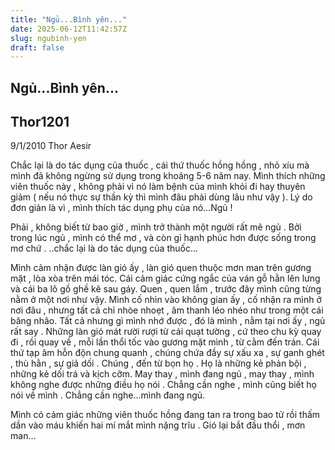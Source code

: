 ```yaml
---
title: "Ngủ...Bình yên..."
date: 2025-06-12T11:42:57Z
slug: ngubinh-yen
draft: false
---
```


## Ngủ...Bình yên...

## Thor1201

9/1/2010 Thor Aesir
 
Chắc lại là do tác dụng của thuốc , cái thứ thuốc hồng hồng , nhỏ xíu mà mình đã không ngừng sử dụng trong khoảng 5-6 năm nay. Mình thích những viên thuốc này , không phải vì nó làm bệnh của mình khỏi đi hay thuyên giảm ( nếu nó thực sự thần kỳ thì mình đâu phải dùng lâu như vậy ). Lý do đơn giản là vì , mình thích tác dụng phụ của nó...Ngủ ! 
 
Phải , không biết từ bao giờ , mình trở thành một người rất mê ngủ . Bởi trong lúc ngủ , mình có thể mơ , và còn gì hạnh phúc hơn được sống trong mơ chứ . 
 ..chắc lại là do tác dụng của thuốc...
 
Mình cảm nhận được làn gió ấy , làn gió quen thuộc mơn man trên gương mặt , lòa xòa trên mái tóc. Cái cảm giác cứng ngắc của ván gỗ hằn lên lưng và cái ba lô gồ ghề kê sau gáy. Quen , quen lắm , trước đây mình cũng từng nằm ở một nơi như vậy. Mình cố nhìn vào không gian ấy , cố nhận ra mình ở nơi đâu , nhưng tất cả chỉ nhòe nhoẹt , âm thanh léo nhéo như trong một cái băng nhão. Tất cả nhưng gì mình nhớ được , đó là mình , nằm tại nơi ấy , ngủ rất say . Những làn gió mát rười rượi từ cái quạt tường , cứ theo chu kỳ quay đi , rồi quay về , mỗi lần thổi tốc vào gương mặt mình , từ cằm đến trán. Cái thứ tạp âm hỗn độn chung quanh , chúng chứa đầy sự xấu xa , sự ganh ghét , thù hằn , sự giả dối . Chúng , đến từ bọn họ . Họ là những kẻ phản bội , những kẻ dối trá và kịch cỡm. May thay , mình đang ngủ , may thay , mình không nghe được những điều họ nói . Chẳng cần nghe , mình cũng biết họ nói về mình . Chẳng cần nghe...mình đang ngủ.
 
Mình có cảm giác những viên thuốc hồng đang tan ra trong bao tử rồi thấm dần vào máu khiến hai mí mắt mình nặng trĩu . Gió lại bắt đầu thổi , mơn man...